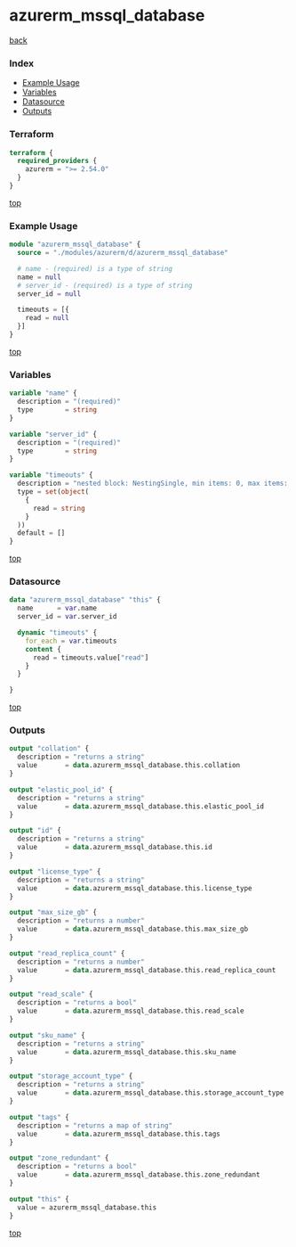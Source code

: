 # azurerm_mssql_database

[back](../azurerm.md)

### Index

- [Example Usage](#example-usage)
- [Variables](#variables)
- [Datasource](#datasource)
- [Outputs](#outputs)

### Terraform

```terraform
terraform {
  required_providers {
    azurerm = ">= 2.54.0"
  }
}
```

[top](#index)

### Example Usage

```terraform
module "azurerm_mssql_database" {
  source = "./modules/azurerm/d/azurerm_mssql_database"

  # name - (required) is a type of string
  name = null
  # server_id - (required) is a type of string
  server_id = null

  timeouts = [{
    read = null
  }]
}
```

[top](#index)

### Variables

```terraform
variable "name" {
  description = "(required)"
  type        = string
}

variable "server_id" {
  description = "(required)"
  type        = string
}

variable "timeouts" {
  description = "nested block: NestingSingle, min items: 0, max items: 0"
  type = set(object(
    {
      read = string
    }
  ))
  default = []
}
```

[top](#index)

### Datasource

```terraform
data "azurerm_mssql_database" "this" {
  name      = var.name
  server_id = var.server_id

  dynamic "timeouts" {
    for_each = var.timeouts
    content {
      read = timeouts.value["read"]
    }
  }

}
```

[top](#index)

### Outputs

```terraform
output "collation" {
  description = "returns a string"
  value       = data.azurerm_mssql_database.this.collation
}

output "elastic_pool_id" {
  description = "returns a string"
  value       = data.azurerm_mssql_database.this.elastic_pool_id
}

output "id" {
  description = "returns a string"
  value       = data.azurerm_mssql_database.this.id
}

output "license_type" {
  description = "returns a string"
  value       = data.azurerm_mssql_database.this.license_type
}

output "max_size_gb" {
  description = "returns a number"
  value       = data.azurerm_mssql_database.this.max_size_gb
}

output "read_replica_count" {
  description = "returns a number"
  value       = data.azurerm_mssql_database.this.read_replica_count
}

output "read_scale" {
  description = "returns a bool"
  value       = data.azurerm_mssql_database.this.read_scale
}

output "sku_name" {
  description = "returns a string"
  value       = data.azurerm_mssql_database.this.sku_name
}

output "storage_account_type" {
  description = "returns a string"
  value       = data.azurerm_mssql_database.this.storage_account_type
}

output "tags" {
  description = "returns a map of string"
  value       = data.azurerm_mssql_database.this.tags
}

output "zone_redundant" {
  description = "returns a bool"
  value       = data.azurerm_mssql_database.this.zone_redundant
}

output "this" {
  value = azurerm_mssql_database.this
}
```

[top](#index)